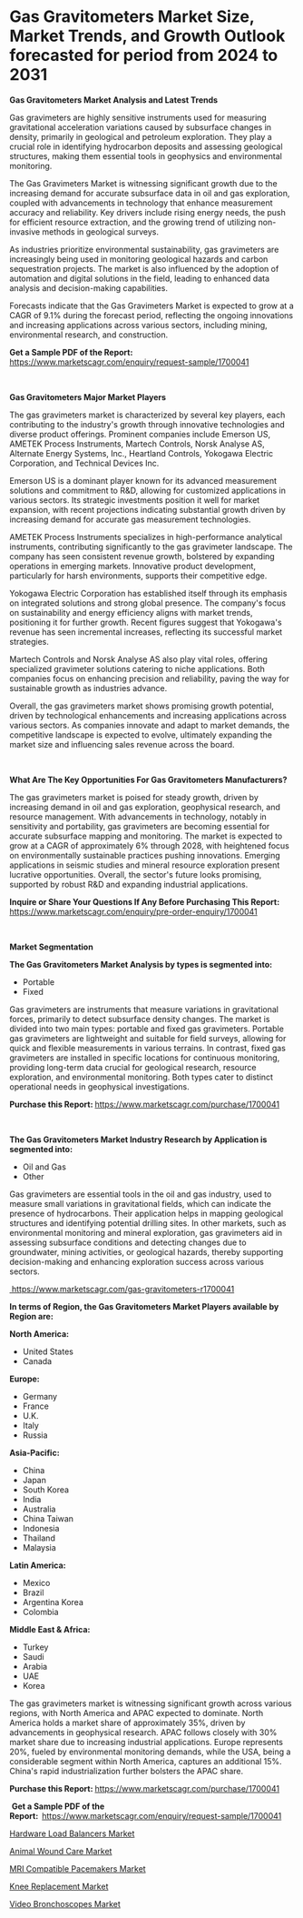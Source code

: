 <p><h1>Gas Gravitometers Market Size, Market Trends, and Growth Outlook forecasted for period from 2024 to 2031</h1></p><p><strong>Gas Gravitometers Market Analysis and Latest Trends</strong></p>
<p><p>Gas gravimeters are highly sensitive instruments used for measuring gravitational acceleration variations caused by subsurface changes in density, primarily in geological and petroleum exploration. They play a crucial role in identifying hydrocarbon deposits and assessing geological structures, making them essential tools in geophysics and environmental monitoring.</p><p>The Gas Gravimeters Market is witnessing significant growth due to the increasing demand for accurate subsurface data in oil and gas exploration, coupled with advancements in technology that enhance measurement accuracy and reliability. Key drivers include rising energy needs, the push for efficient resource extraction, and the growing trend of utilizing non-invasive methods in geological surveys. </p><p>As industries prioritize environmental sustainability, gas gravimeters are increasingly being used in monitoring geological hazards and carbon sequestration projects. The market is also influenced by the adoption of automation and digital solutions in the field, leading to enhanced data analysis and decision-making capabilities. </p><p>Forecasts indicate that the Gas Gravimeters Market is expected to grow at a CAGR of 9.1% during the forecast period, reflecting the ongoing innovations and increasing applications across various sectors, including mining, environmental research, and construction.</p></p>
<p><strong>Get a Sample PDF of the Report:&nbsp;</strong> <a href="https://www.marketscagr.com/enquiry/request-sample/1700041?utm_campaign=1126&utm_medium=2&utm_source=Github&utm_content=ia&utm_term=21102024&utm_id=gas-gravitometers">https://www.marketscagr.com/enquiry/request-sample/1700041</a></p>
<p>&nbsp;</p>
<p><strong>Gas Gravitometers Major Market Players</strong></p>
<p><p>The gas gravimeters market is characterized by several key players, each contributing to the industry's growth through innovative technologies and diverse product offerings. Prominent companies include Emerson US, AMETEK Process Instruments, Martech Controls, Norsk Analyse AS, Alternate Energy Systems, Inc., Heartland Controls, Yokogawa Electric Corporation, and Technical Devices Inc.</p><p>Emerson US is a dominant player known for its advanced measurement solutions and commitment to R&D, allowing for customized applications in various sectors. Its strategic investments position it well for market expansion, with recent projections indicating substantial growth driven by increasing demand for accurate gas measurement technologies.</p><p>AMETEK Process Instruments specializes in high-performance analytical instruments, contributing significantly to the gas gravimeter landscape. The company has seen consistent revenue growth, bolstered by expanding operations in emerging markets. Innovative product development, particularly for harsh environments, supports their competitive edge.</p><p>Yokogawa Electric Corporation has established itself through its emphasis on integrated solutions and strong global presence. The company's focus on sustainability and energy efficiency aligns with market trends, positioning it for further growth. Recent figures suggest that Yokogawa's revenue has seen incremental increases, reflecting its successful market strategies.</p><p>Martech Controls and Norsk Analyse AS also play vital roles, offering specialized gravimeter solutions catering to niche applications. Both companies focus on enhancing precision and reliability, paving the way for sustainable growth as industries advance.</p><p>Overall, the gas gravimeters market shows promising growth potential, driven by technological enhancements and increasing applications across various sectors. As companies innovate and adapt to market demands, the competitive landscape is expected to evolve, ultimately expanding the market size and influencing sales revenue across the board.</p></p>
<p>&nbsp;</p>
<p><strong>What Are The Key Opportunities For Gas Gravitometers Manufacturers?</strong></p>
<p><p>The gas gravimeters market is poised for steady growth, driven by increasing demand in oil and gas exploration, geophysical research, and resource management. With advancements in technology, notably in sensitivity and portability, gas gravimeters are becoming essential for accurate subsurface mapping and monitoring. The market is expected to grow at a CAGR of approximately 6% through 2028, with heightened focus on environmentally sustainable practices pushing innovations. Emerging applications in seismic studies and mineral resource exploration present lucrative opportunities. Overall, the sector's future looks promising, supported by robust R&D and expanding industrial applications.</p></p>
<p><strong>Inquire or Share Your Questions If Any Before Purchasing This Report:</strong> <a href="https://www.marketscagr.com/enquiry/pre-order-enquiry/1700041?utm_campaign=1126&utm_medium=2&utm_source=Github&utm_content=ia&utm_term=21102024&utm_id=gas-gravitometers">https://www.marketscagr.com/enquiry/pre-order-enquiry/1700041</a></p>
<p>&nbsp;</p>
<p><strong>Market Segmentation</strong></p>
<p><strong>The Gas Gravitometers Market Analysis by types is segmented into:</strong></p>
<p><ul><li>Portable</li><li>Fixed</li></ul></p>
<p><p>Gas gravimeters are instruments that measure variations in gravitational forces, primarily to detect subsurface density changes. The market is divided into two main types: portable and fixed gas gravimeters. Portable gas gravimeters are lightweight and suitable for field surveys, allowing for quick and flexible measurements in various terrains. In contrast, fixed gas gravimeters are installed in specific locations for continuous monitoring, providing long-term data crucial for geological research, resource exploration, and environmental monitoring. Both types cater to distinct operational needs in geophysical investigations.</p></p>
<p><strong>Purchase this Report:&nbsp;</strong><a href="https://www.marketscagr.com/purchase/1700041?utm_campaign=1126&utm_medium=2&utm_source=Github&utm_content=ia&utm_term=21102024&utm_id=gas-gravitometers">https://www.marketscagr.com/purchase/1700041</a></p>
<p>&nbsp;</p>
<p><strong>The Gas Gravitometers Market Industry Research by Application is segmented into:</strong></p>
<p><ul><li>Oil and Gas</li><li>Other</li></ul></p>
<p><p>Gas gravimeters are essential tools in the oil and gas industry, used to measure small variations in gravitational fields, which can indicate the presence of hydrocarbons. Their application helps in mapping geological structures and identifying potential drilling sites. In other markets, such as environmental monitoring and mineral exploration, gas gravimeters aid in assessing subsurface conditions and detecting changes due to groundwater, mining activities, or geological hazards, thereby supporting decision-making and enhancing exploration success across various sectors.</p></p>
<p><a href="https://www.marketscagr.com/gas-gravitometers-r1700041?utm_campaign=1126&utm_medium=2&utm_source=Github&utm_content=ia&utm_term=21102024&utm_id=gas-gravitometers">&nbsp;https://www.marketscagr.com/gas-gravitometers-r1700041</a></p>
<p><strong>In terms of Region, the Gas Gravitometers Market Players available by Region are:</strong></p>
<p>
    <p> <strong> North America: </strong>
        <ul>
            <li>United States</li>
            <li>Canada</li>
        </ul>
        </p> 
    <p> <strong> Europe: </strong>
        <ul>
            <li>Germany</li>
            <li>France</li>
            <li>U.K.</li>
            <li>Italy</li>
            <li>Russia</li>
        </ul>
        </p> 
    <p> <strong> Asia-Pacific: </strong>
        <ul>
            <li>China</li>
            <li>Japan</li>
            <li>South Korea</li>
            <li>India</li>
            <li>Australia</li>
            <li>China Taiwan</li>
            <li>Indonesia</li>
            <li>Thailand</li>
            <li>Malaysia</li>
        </ul>
        </p> 
    <p> <strong> Latin America: </strong>
        <ul>
            <li>Mexico</li>
            <li>Brazil</li>
            <li>Argentina Korea</li>
            <li>Colombia</li>
        </ul>
        </p> 
    <p> <strong> Middle East & Africa: </strong>
        <ul>
            <li>Turkey</li>
            <li>Saudi</li>
            <li>Arabia</li>
            <li>UAE</li>
            <li>Korea</li>
        </ul>
    </p>
    </p>
<p><p>The gas gravimeters market is witnessing significant growth across various regions, with North America and APAC expected to dominate. North America holds a market share of approximately 35%, driven by advancements in geophysical research. APAC follows closely with 30% market share due to increasing industrial applications. Europe represents 20%, fueled by environmental monitoring demands, while the USA, being a considerable segment within North America, captures an additional 15%. China's rapid industrialization further bolsters the APAC share.</p></p>
<p><strong>Purchase this Report: </strong><a href="https://www.marketscagr.com/purchase/1700041?utm_campaign=1126&utm_medium=2&utm_source=Github&utm_content=ia&utm_term=21102024&utm_id=gas-gravitometers">https://www.marketscagr.com/purchase/1700041</a></p>
<p>&nbsp;<strong>Get a Sample PDF of the Report:&nbsp;&nbsp;</strong><a href="https://www.marketscagr.com/enquiry/request-sample/1700041?utm_campaign=1126&utm_medium=2&utm_source=Github&utm_content=ia&utm_term=21102024&utm_id=gas-gravitometers">https://www.marketscagr.com/enquiry/request-sample/1700041</a></p>
<p><strong></strong></p>
<p><p><a href="https://www.linkedin.com/pulse/hardware-load-balancers-market-emerging-trends-future-prospects-dwrbf?utm_campaign=1126&utm_medium=2&utm_source=Github&utm_content=ia&utm_term=21102024&utm_id=gas-gravitometers">Hardware Load Balancers Market</a></p><p><a href="https://www.linkedin.com/pulse/strategic-forecast-animal-wound-care-market-growth-trends-size-xrgtc?utm_campaign=1126&utm_medium=2&utm_source=Github&utm_content=ia&utm_term=21102024&utm_id=gas-gravitometers">Animal Wound Care Market</a></p><p><a href="https://www.linkedin.com/pulse/consumer-behavior-shifts-mri-compatible-pacemakers-market-1x8pe?utm_campaign=1126&utm_medium=2&utm_source=Github&utm_content=ia&utm_term=21102024&utm_id=gas-gravitometers">MRI Compatible Pacemakers Market</a></p><p><a href="https://www.linkedin.com/pulse/knee-replacement-market-matrix-applications-types-cagr-growth-vqj7c?utm_campaign=1126&utm_medium=2&utm_source=Github&utm_content=ia&utm_term=21102024&utm_id=gas-gravitometers">Knee Replacement Market</a></p><p><a href="https://www.linkedin.com/pulse/video-bronchoscopes-market-drivers-challenges-forecast-2024-2031-xw5de?utm_campaign=1126&utm_medium=2&utm_source=Github&utm_content=ia&utm_term=21102024&utm_id=gas-gravitometers">Video Bronchoscopes Market</a></p></p>
